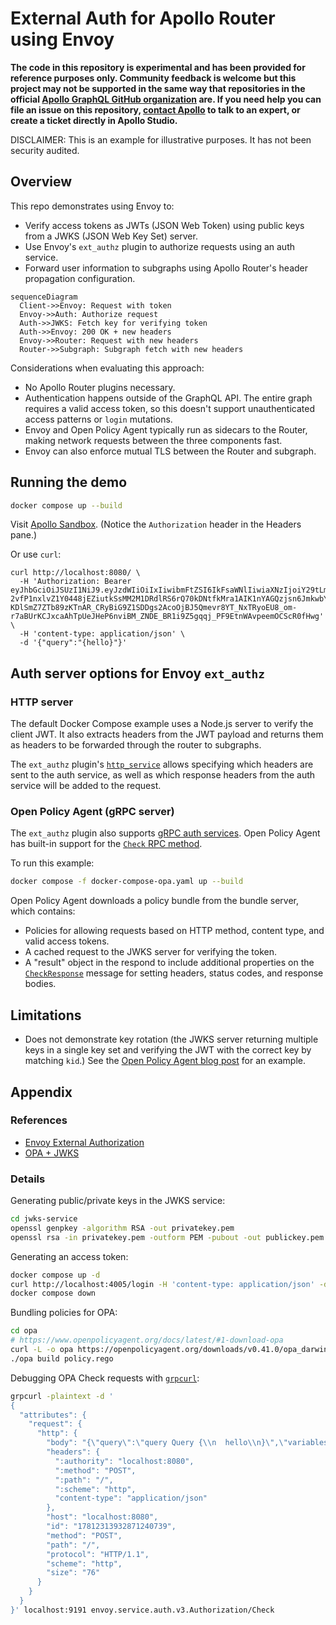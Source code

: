 # External Auth for Apollo Router using Envoy

**The code in this repository is experimental and has been provided for reference purposes only. Community feedback is welcome but this project may not be supported in the same way that repositories in the official [Apollo GraphQL GitHub organization](https://github.com/apollographql) are. If you need help you can file an issue on this repository, [contact Apollo](https://www.apollographql.com/contact-sales) to talk to an expert, or create a ticket directly in Apollo Studio.**

DISCLAIMER: This is an example for illustrative purposes. It has not been security audited.

## Overview

This repo demonstrates using Envoy to:

- Verify access tokens as JWTs (JSON Web Token) using public keys from a JWKS (JSON Web Key Set) server.
- Use Envoy's `ext_authz` plugin to authorize requests using an auth service.
- Forward user information to subgraphs using Apollo Router's header propagation configuration.

```mermaid
sequenceDiagram
  Client->>Envoy: Request with token
  Envoy->>Auth: Authorize request
  Auth->>JWKS: Fetch key for verifying token
  Auth->>Envoy: 200 OK + new headers
  Envoy->>Router: Request with new headers
  Router->>Subgraph: Subgraph fetch with new headers
```

Considerations when evaluating this approach:

- No Apollo Router plugins necessary.
- Authentication happens outside of the GraphQL API. The entire graph requires a valid access token, so this doesn't support unauthenticated access patterns or `login` mutations.
- Envoy and Open Policy Agent typically run as sidecars to the Router, making network requests between the three components fast.
- Envoy can also enforce mutual TLS between the Router and subgraph.

## Running the demo

```sh
docker compose up --build
```

Visit [Apollo Sandbox](https://studio.apollographql.com/sandbox/explorer?endpoint=http%3A%2F%2Flocalhost%3A8080%2F&explorerURLState=N4IgJg9gxgrgtgUwHYBcQC4QEcYIE4CeABAIq6FHAA6SRRAFggDZMQ0C%2BIANCIwIZh8AZwwhqIAIIwU9CHgCWALz4p5EJFQyaAQgj558RBAQBS9AEYBxKPIDy8kwGUAqooCSARgByDgJwA6YxNFMAB1Nzt5NwAPCIB3eXM4ADEUAC1HNwA2NwBrZKE%2BUK8mePk%2BAA0vdwArCHkATQAmXxQAGTgANQAWBtCPOKtnGErqsM6CMoaKzty3OsaW9q7e-sHLYenZos6YZud5NoBhEwAHaZI7GoBRJq8AFRJvABESRQBZRQBzITcVqCO2Xe9waL2cHmBrlsAAkAAz%2BLwAaQIAHZnABWbRfNLQvjJJBHWEAZjwWSJuXoiIQcRc0OeRKQRKyXwAHFk0iQAGYAfRIvi%2ByQ8OD4JGiQgabjw3QAtE0AG6cgAKHiQ0SYcrSHgasO63RZNzS8mkuUcQne7ya7w8zwASmAmDbHFk8CQUbDcs8vChObl3ng%2BB4JG5ESqGhJLG8akIkFkTHBcoMGnhQiQmopnGkIF8mtDTnwhNovNFrnAhI5oaF3OiYBVubDLLD3kw0oovDbua2%2BO8UNFOQgWRVfHhHPIhBIJE1EM9nG4IKFFYi0tc5SR0jaUdcYDA8PRFSZ3tLEc8mI44GkUWl7uYWb5FIj7kgJO2jjaCNp5JZfJrHM9nj8mhIUAQLYNTaCY6IkIgcp4CyDT3NyRb3K%2BEDXM4LLchAcDSngKJ8Nozh4IiJzRFAfASPQ9ynM4CAmNCCCKlkSByvI2jvNyaReM81zctoNoePIX7ol8WBYDU3KKskvjXCgSChBIcqnAgCBwLYRyOFANqwpy0JxF8micOwQA). (Notice the `Authorization` header in the Headers pane.)

Or use `curl`:

```
curl http://localhost:8080/ \
  -H 'Authorization: Bearer eyJhbGciOiJSUzI1NiJ9.eyJzdWIiOiIxIiwibmFtZSI6IkFsaWNlIiwiaXNzIjoiY29tLmV4YW1wbGUuaXNzdWVyIiwiYXVkIjoiY29tLmV4YW1wbGUuYXVkaWVuY2UiLCJpYXQiOjE2NTQ1NDQzMzgsImV4cCI6MTY1NDU1MTUzOH0.NKy7U5BgZHaFnC03r63khKewSUHD3n36g86ZQf_Q9gF1quaQxsYIr4-2vfP1nxlvZ1Y0448jEZiutkSsMM2M1DRdlRS6rQ70kDNtfkMra1AIK1nYAGQzjsn6JmkwbYrWQ2zUZog2HpasBNxEmsSHWzI5uX_0G0MlZzNR_zNaMtxfe8X9rSisAA2meDUIoWPKZEvQtZR7EuurhPJM-KDlSmZ7ZTb89zKTnAR_CRyBiG9Z1SDDgs2AcoOjBJ5Qmevr8YT_NxTRyoEU8_om-r7aBUrKCJxcaAhTpUeJHeP6nviBM_ZNDE_BR1i9Z5gqqj_PF9EtnWAvpeemOCScR0fHwg' \
  -H 'content-type: application/json' \
  -d '{"query":"{hello}"}'
```

## Auth server options for Envoy `ext_authz`

### HTTP server

The default Docker Compose example uses a Node.js server to verify the client JWT. It also extracts headers from the JWT payload and returns them as headers to be forwarded through the router to subgraphs.

The `ext_authz` plugin's [`http_service`][http_service] allows specifying which headers are sent to the auth service, as well as which response headers from the auth service will be added to the request.

[http_service]: https://github.com/envoyproxy/envoy/blob/c98dc9f7a3e8fd53000d622e05727f3503f2a135/api/envoy/extensions/filters/http/ext_authz/v3/ext_authz.proto#L210

### Open Policy Agent (gRPC server)

The `ext_authz` plugin also supports [gRPC auth services][grpc_service]. Open Policy Agent has built-in support for the [`Check` RPC method][check].

[grpc_service]: https://github.com/envoyproxy/envoy/blob/c98dc9f7a3e8fd53000d622e05727f3503f2a135/api/envoy/extensions/filters/http/ext_authz/v3/ext_authz.proto#L40
[check]: https://github.com/envoyproxy/envoy/blob/c98dc9f7a3e8fd53000d622e05727f3503f2a135/api/envoy/service/auth/v3/external_auth.proto#L33

To run this example:

```sh
docker compose -f docker-compose-opa.yaml up --build
```

Open Policy Agent downloads a policy bundle from the bundle server, which contains:

- Policies for allowing requests based on HTTP method, content type, and valid access tokens.
- A cached request to the JWKS server for verifying the token.
- A "result" object in the respond to include additional properties on the [`CheckResponse`][checkresponse] message for setting headers, status codes, and response bodies.

[checkresponse]: https://github.com/envoyproxy/envoy/blob/c98dc9f7a3e8fd53000d622e05727f3503f2a135/api/envoy/service/auth/v3/external_auth.proto#L118

## Limitations

- Does not demonstrate key rotation (the JWKS server returning multiple keys in a single key set and verifying the JWT with the correct key by matching `kid`.) See the [Open Policy Agent blog post](https://blog.styra.com/blog/integrating-identity-oauth2-and-openid-connect-in-open-policy-agent) for an example.

## Appendix

### References

- [Envoy External Authorization](https://www.envoyproxy.io/docs/envoy/latest/configuration/http/http_filters/ext_authz_filter)
- [OPA + JWKS](https://blog.styra.com/blog/integrating-identity-oauth2-and-openid-connect-in-open-policy-agent)

### Details

Generating public/private keys in the JWKS service:

```sh
cd jwks-service
openssl genpkey -algorithm RSA -out privatekey.pem
openssl rsa -in privatekey.pem -outform PEM -pubout -out publickey.pem
```

Generating an access token:

```sh
docker compose up -d
curl http://localhost:4005/login -H 'content-type: application/json' -d '{"sub": "1", "name": "Alice"}' | pbcopy
docker compose down
```

Bundling policies for OPA:

```sh
cd opa
# https://www.openpolicyagent.org/docs/latest/#1-download-opa
curl -L -o opa https://openpolicyagent.org/downloads/v0.41.0/opa_darwin_amd64
./opa build policy.rego
```

Debugging OPA Check requests with [`grpcurl`](https://github.com/fullstorydev/grpcurl):

```sh
grpcurl -plaintext -d '
{
  "attributes": {
    "request": {
      "http": {
        "body": "{\"query\":\"query Query {\\n  hello\\n}\",\"variables\":{},\"operationName\":\"Query\"}",
        "headers": {
          ":authority": "localhost:8080",
          ":method": "POST",
          ":path": "/",
          ":scheme": "http",
          "content-type": "application/json"
        },
        "host": "localhost:8080",
        "id": "17812313932871240739",
        "method": "POST",
        "path": "/",
        "protocol": "HTTP/1.1",
        "scheme": "http",
        "size": "76"
      }
    }
  }
}' localhost:9191 envoy.service.auth.v3.Authorization/Check
```
